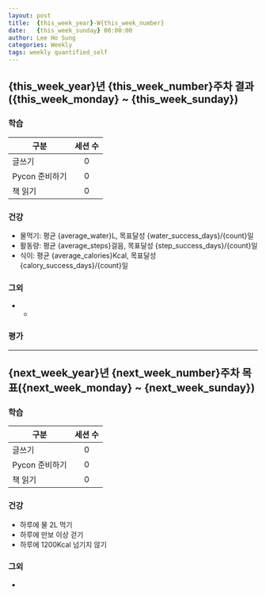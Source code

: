 ```yaml
---
layout: post
title:  {this_week_year}-W{this_week_number}
date:   {this_week_sunday} 00:00:00
author: Lee Ho Sung
categories: Weekly
tags: weekly quantified_self
---
```


## {this_week_year}년 {this_week_number}주차 결과({this_week_monday} ~ {this_week_sunday})

### 학습

| 구분                                        | 세션 수 |
| ------------------------------------------- |:-------:|
| 글쓰기                                      | 0       |
| Pycon 준비하기                              | 0       |
| 책 읽기                                     | 0       |

### 건강 

 * 물먹기: 평균 {average_water}L, 목표달성 {water_success_days}/{count}일
 * 활동량: 평균 {average_steps}걸음, 목표달성 {step_success_days}/{count}일
 * 식이: 평균 {average_calories}Kcal, 목표달성 {calory_success_days}/{count}일

### 그외

 * -

### 평가 


---

## {next_week_year}년 {next_week_number}주차 목표({next_week_monday} ~ {next_week_sunday})

### 학습

| 구분                                        | 세션 수 |
| ------------------------------------------- |:-------:|
| 글쓰기                                      | 0       |
| Pycon 준비하기                              | 0       |
| 책 읽기                                     | 0       |

### 건강

* 하루에 물 2L 먹기 
* 하루에 만보 이상 걷기
* 하루에 1200Kcal 넘기지 않기 

### 그외

* 
